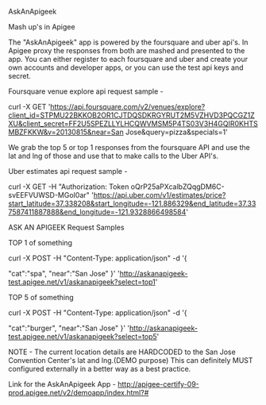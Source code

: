 AskAnApigeek

Mash up's in Apigee

The "AskAnApigeek" app is powered by the foursquare and uber api's. In Apigee proxy the responses from both are mashed and presented to the app. You can either register to each foursquare and uber and create your own accounts and developer apps, or you can use the test api keys and secret.

Foursquare venue explore api request sample -

curl -X GET 'https://api.foursquare.com/v2/venues/explore?client_id=STPMU22BKKOB2OR1CJTDQSDKRGYRUT2M5VZHVD3PQCGZ1ZXU&client_secret=FF2U5SPEZLLYLHCQWVMSM5P4TS03V3H4GQIR0KHTSMBZFKKW&v=20130815&near=San Jose&query=pizza&specials=1'

We grab the top 5 or top 1 responses from the foursquare API and use the lat and lng of those and use that to make calls to the Uber API's.

Uber estimates api request sample -

curl -X GET -H "Authorization: Token oQrP25aPXcalbZQqgDM6C-svEEFVUWSD-MGoI0ar" 'https://api.uber.com/v1/estimates/price?start_latitude=37.338208&start_longitude=-121.886329&end_latitude=37.337587411887888&end_longitude=-121.9328866498584'

ASK AN APIGEEK Request Samples

TOP 1 of something

curl -X POST -H "Content-Type: application/json" -d '{

"cat":"spa",
"near":"San Jose"
}' 'http://askanapigeek-test.apigee.net/v1/askanapigeek?select=top1'

TOP 5 of something

curl -X POST -H "Content-Type: application/json" -d '{

"cat":"burger",
"near":"San Jose"
}' 'http://askanapigeek-test.apigee.net/v1/askanapigeek?select=top5'

NOTE - The current location details are HARDCODED to the San Jose Convention Center's lat and lng.(DEMO purpose) This can definitely MUST configured externally in a better way as a best practice.

Link for the AskAnApigeek App - http://apigee-certify-09-prod.apigee.net/v2/demoapp/index.html?#
